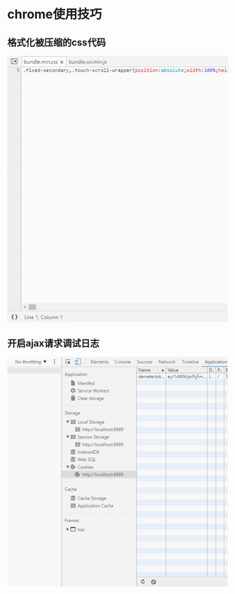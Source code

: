 # chrome使用技巧

## 格式化被压缩的css代码

![cssdebu](.gitbook/assets/css.gif)

## 开启ajax请求调试日志

![cssdebu](.gitbook/assets/kai-qi-ajax-qing-qiu-ri-zhi.gif)

